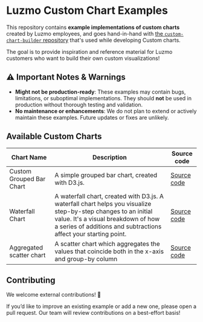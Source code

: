 # Luzmo Custom Chart Examples

This repository contains **example implementations of custom charts** created by Luzmo employees, and goes hand-in-hand with [the `custom-chart-builder` repository](https://github.com/luzmo-official/custom-chart-builder) that's used while developing Custom charts.

The goal is to provide inspiration and reference material for Luzmo customers who want to build their own custom visualizations!

## ⚠️ Important Notes & Warnings

* **Might not be production-ready**: These examples may contain bugs, limitations, or suboptimal implementations. They should **not** be used in production without thorough testing and validation.
* **No maintenance or enhancements**: We do not plan to extend or actively maintain these examples. Future updates or fixes are unlikely.

## Available Custom Charts

| Chart Name                 | Description                              | Source code                                            |
|----------------------------|------------------------------------------|--------------------------------------------------------|
| Custom Grouped Bar Chart   | A simple grouped bar chart, created with D3.js.  | [Source code](./custom-grouped-bar-chart)     |
| Waterfall Chart     | A waterfall chart, created with D3.js. A waterfall chart helps you visualize step-by-step changes to an initial value. It's a visual breakdown of how a series of additions and subtractions affect your starting point. | [Source code](./waterfall-chart)               |
| Aggregated scatter chart  | A scatter chart which aggregates the values that coincide both in the x-axis and group-by column  | [Source code](./aggregated-scatter-chart)               |

## Contributing

We welcome external contributions! 🎉

If you’d like to improve an existing example or add a new one, please open a pull request.
Our team will review contributions on a best-effort basis!